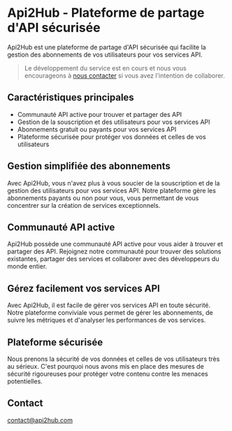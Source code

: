 # **Api2Hub - Plateforme de partage d'API sécurisée**
Api2Hub est une plateforme de partage d'API sécurisée qui facilite la gestion des abonnements de vos utilisateurs pour vos services API.

> Le développement du service est en cours et nous vous encourageons à [nous contacter](mailto:contact@api2hub.com) si vous avez l'intention de collaborer.

## **Caractéristiques principales**

- Communauté API active pour trouver et partager des API
- Gestion de la souscription et des utilisateurs pour vos services API
- Abonnements gratuit ou payants pour vos services API
- Plateforme sécurisée pour protéger vos données et celles de vos utilisateurs

## **Gestion simplifiée des abonnements**

Avec Api2Hub, vous n'avez plus à vous soucier de la souscription et de la gestion des utilisateurs pour vos services API. Notre plateforme gère les abonnements payants ou non pour vous, vous permettant de vous concentrer sur la création de services exceptionnels.

## **Communauté API active**

Api2Hub possède une communauté API active pour vous aider à trouver et partager des API. Rejoignez notre communauté pour trouver des solutions existantes, partager des services et collaborer avec des développeurs du monde entier.


## **Gérez facilement vos services API**

Avec Api2Hub, il est facile de gérer vos services API en toute sécurité. Notre plateforme conviviale vous permet de gérer les abonnements, de suivre les métriques et d'analyser les performances de vos services.

## **Plateforme sécurisée**

Nous prenons la sécurité de vos données et celles de vos utilisateurs très au sérieux. C'est pourquoi nous avons mis en place des mesures de sécurité rigoureuses pour protéger votre contenu contre les menaces potentielles.

## **Contact**

[contact@api2hub.com](mailto:contact@api2hub.com)
